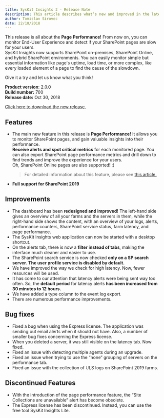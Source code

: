 ```yaml
---
title: SysKit Insights 2 - Release Note
description: This article describes what’s new and improved in the latest version of SysKit Insights.
author: Tomislav Sirovec
date: 22/10/2018
---
```


This release is all about the __Page Performance!__ From now on, you can monitor End-User Experience and detect if your SharePoint pages are slow for your users.  
SysKit Insights now supports SharePoint on-premises, SharePoint Online, and hybrid SharePoint environments. You can easily monitor simple but essential information like page's uptime, load time, or more complex, like every loaded element of a page to find the cause of the slowdown. 

Give it a try and let us know what you think!

__Product version:__ 2.0.0  
__Build number:__ 700    
__Release date:__ Oct 30, 2018  

[Click here to download the new release.](https://www.syskit.com/products/insights/download/)

## Features

- The main new feature in this release is __Page Performance!__ It allows you to monitor SharePoint pages, and gain valuable insights into their performance.  
__Receive alerts and spot critical metrics__ for each monitored page. You can also export SharePoint page performance metrics and drill down to find trends and improve the experience for your users.  
Oh, SharePoint Online pages are also supported! :)  
  > For detailed information about this feature, please see [this article.](#internal/get-to-know-insights/page-performance-screen)

- __Full support for SharePoint 2019__

## Improvements
- The dashboard has been __redesigned and improved!__ The left-hand side gives an overview of all your farms and the servers in them, while the right-hand side shows the content, with an overview of your logs, alerts, performance counters, SharePoint service status, farm latency, and page performance.
- The SysKit Insights web application can now be started with a desktop shortcut. 
- On the alerts tab, there is now a __filter instead of tabs__, making the interface much cleaner and easier to use. 
- The SharePoint search service is now checked __only on a SP search server.__ __The user profile service is disabled by default.__
- We have improved the way we check for high latency. Now, fewer resources will be used. 
- It has come to our attention that latency alerts were being sent way too often. So, the __default period__ for latency alerts __has been increased from 30 minutes to 12 hours.__
- We have added a type column to the event log export. 
- There are numerous performance improvements. 

## Bug fixes

- Fixed a bug when using the Express license. The application was sending out email alerts when it should not have. Also, a number of smaller bug fixes concerning the Express license. 
- When you deleted a server, it was still visible on the latency tab. Now fixed. 
- Fixed an issue with detecting multiple agents during an upgrade.
- Fixed an issue when trying to use the “none” grouping of servers on the performance tab. 
- Fixed an issue with the collection of ULS logs on SharePoint 2019 farms. 

## Discontinued Features
- With the introduction of the page performance feature, the “Site Collections are unavailable” alert has become obsolete. 
- The Express license has been discontinued. Instead, you can use the free tool SysKit Insights Lite. 
